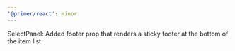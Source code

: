 ```yaml
---
'@primer/react': minor
---
```


SelectPanel: Added footer prop that renders a sticky footer at the bottom of the item list.
